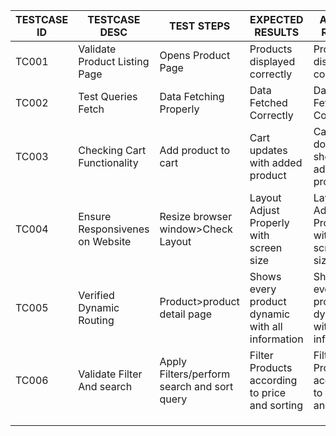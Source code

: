 | TESTCASE ID | TESTCASE DESC                   | TEST STEPS                                  | EXPECTED RESULTS                                 | ACTUAL RESULT                                    | STATUS | SECURITY LEVEL | ASSIGNED TO | REMARKS              |   |
|-------------|---------------------------------|---------------------------------------------|--------------------------------------------------|--------------------------------------------------|--------|----------------|-------------|----------------------|---|
| TC001       | Validate Product Listing Page   | Opens Product Page                          | Products displayed correctly                     | Products displayed correctly                     | Passed | High           | N/A         | Perfectly working    |   |
| TC002       | Test Queries Fetch              | Data Fetching Properly                      | Data Fetched Correctly                           | Data Fetched Correctly                           | Passed | Medium         | N/A         | Fetches properly     |   |
| TC003       | Checking Cart Functionality     | Add product to cart                         | Cart updates with added product                  | Cart doesn't show added products                 | Failed | Low            | N/A         | Not working          |   |
| TC004       | Ensure Responsivenes on Website | Resize browser window>Check Layout          | Layout Adjust Properly with screen size          | Layout Adjust Properly with screen size          | Passed | High           | N/A         | works on all devices |   |
| TC005       | Verified Dynamic Routing        | Product>product detail page                 | Shows every product dynamic with all information | Shows every product dynamic with all information | Passed | Medium         | N/A         | works as expected    |   |
| TC006       | Validate Filter And search      | Apply Filters/perform search and sort query | Filter Products according to price and sorting   | Filter Products according to price and sorting   | Passed | Medium         | N/A         | work as expected     |   |
|             |                                 |                                             |                                                  |                                                  |        |                |             |                      |   |
|             |                                 |                                             |                                                  |                                                  |        |                |             |                      |   |
|             |                                 |                                             |                                                  |                                                  |        |                |             |                      |   |

